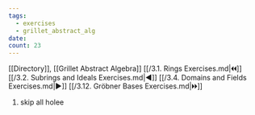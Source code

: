 ```yaml
---
tags:
  - exercises
  - grillet_abstract_alg
date:
count: 23
---
```

[[Directory]], [[Grillet Abstract Algebra]]
[[/3.1. Rings Exercises.md|🞀🞀]] [[/3.2. Subrings and Ideals Exercises.md|◀]] [[/3.4. Domains and Fields Exercises.md|▶]] [[/3.12. Gröbner Bases Exercises.md|🞂🞂]]
1. skip all holee